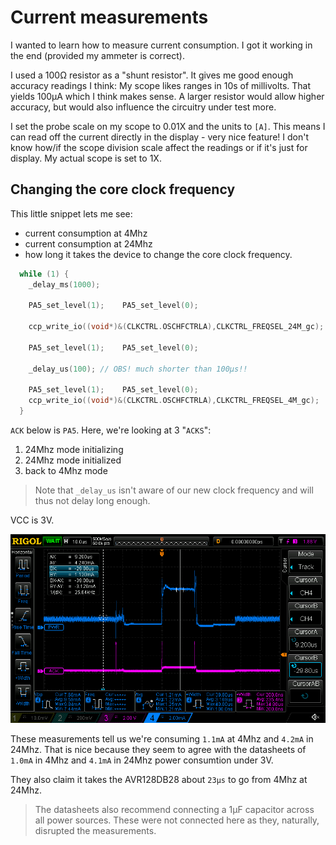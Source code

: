 
# Current measurements

I wanted to learn how to measure current consumption. I got it working
in the end (provided my ammeter is correct).

I used a 100Ω resistor as a "shunt resistor". It gives me good enough
accuracy readings I think: My scope likes ranges in 10s of
millivolts. That yields 100µA which I think makes sense. A larger
resistor would allow higher accuracy, but would also influence the
circuitry under test more.

I set the probe scale on my scope to 0.01X and the units to
`[A]`. This means I can read off the current directly in the display -
very nice feature! I don't know how/if the scope division scale affect
the readings or if it's just for display. My actual scope is set to
1X.

## Changing the core clock frequency

This little snippet lets me see:

- current consumption at 4Mhz
- current consumption at 24Mhz
- how long it takes the device to change the core clock frequency.

```C
  while (1) {
    _delay_ms(1000);

    PA5_set_level(1);    PA5_set_level(0);
    
    ccp_write_io((void*)&(CLKCTRL.OSCHFCTRLA),CLKCTRL_FREQSEL_24M_gc);

    PA5_set_level(1);    PA5_set_level(0);

    _delay_us(100); // OBS! much shorter than 100µs!!
    
    PA5_set_level(1);    PA5_set_level(0);
    ccp_write_io((void*)&(CLKCTRL.OSCHFCTRLA),CLKCTRL_FREQSEL_4M_gc);
  }
```

`ACK` below is `PA5`. Here, we're looking at 3 "`ACKS`":

1. 24Mhz mode initializing
2. 24Mhz mode initialized
3. back to 4Mhz mode 

> Note that `_delay_us` isn't aware of our new clock frequency and
> will thus not delay long enough.

VCC is 3V.

![ss.png](ss.png)

These measurements tell us we're consuming `1.1mA` at 4Mhz and `4.2mA`
in 24Mhz. That is nice because they seem to agree with the datasheets
of `1.0mA` in 4Mhz and `4.1mA` in 24Mhz power consumtion under 3V.

They also claim it takes the AVR128DB28 about `23µs` to go from 4Mhz
at 24Mhz.

> The datasheets also recommend connecting a 1µF capacitor across all
> power sources. These were not connected here as they, naturally,
> disrupted the measurements.
